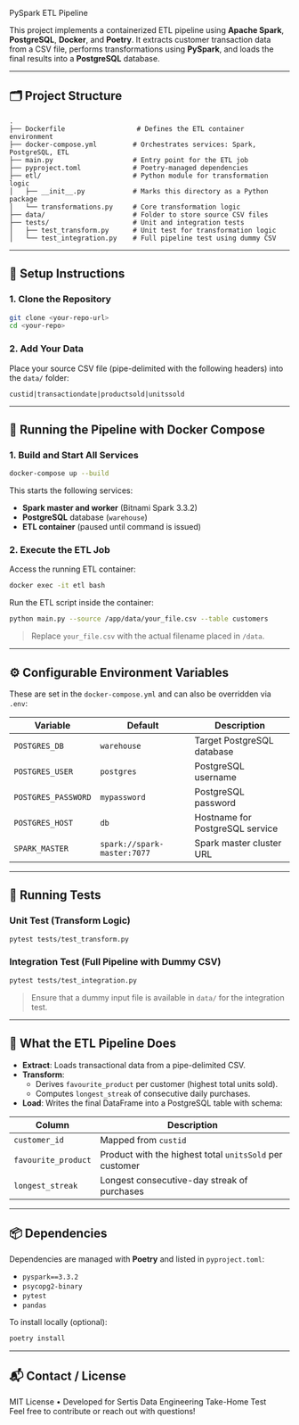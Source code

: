 PySpark ETL Pipeline

This project implements a containerized ETL pipeline using **Apache Spark**, **PostgreSQL**, **Docker**, and **Poetry**. It extracts customer transaction data from a CSV file, performs transformations using **PySpark**, and loads the final results into a **PostgreSQL** database.

---

## 🗂️ Project Structure

```
.
├── Dockerfile                  # Defines the ETL container environment
├── docker-compose.yml         # Orchestrates services: Spark, PostgreSQL, ETL
├── main.py                    # Entry point for the ETL job
├── pyproject.toml             # Poetry-managed dependencies
├── etl/                       # Python module for transformation logic
│   ├── __init__.py            # Marks this directory as a Python package
│   └── transformations.py     # Core transformation logic
├── data/                      # Folder to store source CSV files
├── tests/                     # Unit and integration tests
│   ├── test_transform.py      # Unit test for transformation logic
│   └── test_integration.py    # Full pipeline test using dummy CSV
```

---

## 🚀 Setup Instructions

### 1. Clone the Repository

```bash
git clone <your-repo-url>
cd <your-repo>
```

### 2. Add Your Data

Place your source CSV file (pipe-delimited with the following headers) into the `data/` folder:

```text
custid|transactiondate|productsold|unitssold
```

---

## 🐳 Running the Pipeline with Docker Compose

### 1. Build and Start All Services

```bash
docker-compose up --build
```

This starts the following services:
- **Spark master and worker** (Bitnami Spark 3.3.2)
- **PostgreSQL** database (`warehouse`)
- **ETL container** (paused until command is issued)

### 2. Execute the ETL Job

Access the running ETL container:

```bash
docker exec -it etl bash
```

Run the ETL script inside the container:

```bash
python main.py --source /app/data/your_file.csv --table customers
```

> Replace `your_file.csv` with the actual filename placed in `/data`.

---

## ⚙️ Configurable Environment Variables

These are set in the `docker-compose.yml` and can also be overridden via `.env`:

| Variable            | Default                     | Description                        |
|---------------------|-----------------------------|------------------------------------|
| `POSTGRES_DB`       | `warehouse`                 | Target PostgreSQL database         |
| `POSTGRES_USER`     | `postgres`                  | PostgreSQL username                |
| `POSTGRES_PASSWORD` | `mypassword`                | PostgreSQL password                |
| `POSTGRES_HOST`     | `db`                        | Hostname for PostgreSQL service    |
| `SPARK_MASTER`      | `spark://spark-master:7077` | Spark master cluster URL           |

---

## 🧪 Running Tests

### Unit Test (Transform Logic)

```bash
pytest tests/test_transform.py
```

### Integration Test (Full Pipeline with Dummy CSV)

```bash
pytest tests/test_integration.py
```

> Ensure that a dummy input file is available in `data/` for the integration test.

---

## 🔁 What the ETL Pipeline Does

- **Extract**: Loads transactional data from a pipe-delimited CSV.
- **Transform**:
  - Derives `favourite_product` per customer (highest total units sold).
  - Computes `longest_streak` of consecutive daily purchases.
- **Load**: Writes the final DataFrame into a PostgreSQL table with schema:

| Column              | Description                                              |
|---------------------|----------------------------------------------------------|
| `customer_id`       | Mapped from `custid`                                     |
| `favourite_product` | Product with the highest total `unitsSold` per customer  |
| `longest_streak`    | Longest consecutive-day streak of purchases              | 

---

## 📦 Dependencies

Dependencies are managed with **Poetry** and listed in `pyproject.toml`:

- `pyspark==3.3.2`
- `psycopg2-binary`
- `pytest`
- `pandas`

To install locally (optional):

```bash
poetry install
```

---

## 📬 Contact / License

MIT License • Developed for Sertis Data Engineering Take-Home Test  
Feel free to contribute or reach out with questions!
